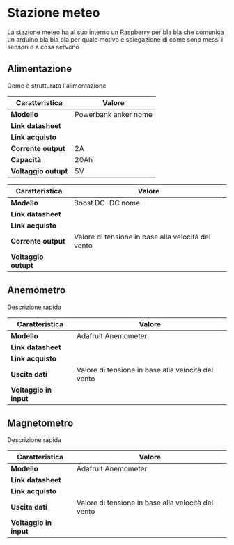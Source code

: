 # Stazione meteo

La stazione meteo ha al suo interno un Raspberry per bla bla che comunica un arduino bla bla bla per quale motivo e spiegazione di come sono messi i sensori e a cosa servono

## Alimentazione

Come è strutturata l'alimentazione

| Caratteristica | Valore |
| --- | ---|
| **Modello**   | Powerbank anker nome |
| **Link datasheet** |     |
| **Link acquisto** |     |
| **Corrente output**   | 2A |
| **Capacità**   | 20Ah |
| **Voltaggio outupt**   | 5V |

| Caratteristica | Valore |
| --- | ---|
| **Modello**   | Boost DC-DC nome |
| **Link datasheet** |     |
| **Link acquisto** |     |
| **Corrente output**   | Valore di tensione in base alla velocità del vento |
| **Voltaggio outupt**   |  |

## Anemometro

Descrizione rapida

| Caratteristica | Valore |
| --- | ---|
| **Modello**   | Adafruit Anemometer |
| **Link datasheet** |     |
| **Link acquisto** |     |
| **Uscita dati**   | Valore di tensione in base alla velocità del vento |
| **Voltaggio in input**   |  |

## Magnetometro

Descrizione rapida

| Caratteristica | Valore |
| --- | ---|
| **Modello**   | Adafruit Anemometer |
| **Link datasheet** |     |
| **Link acquisto** |     |
| **Uscita dati**   | Valore di tensione in base alla velocità del vento |
| **Voltaggio in input**   |  |